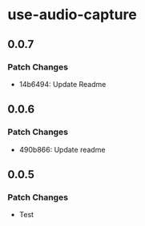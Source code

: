 # use-audio-capture

## 0.0.7

### Patch Changes

- 14b6494: Update Readme

## 0.0.6

### Patch Changes

- 490b866: Update readme

## 0.0.5

### Patch Changes

- Test
